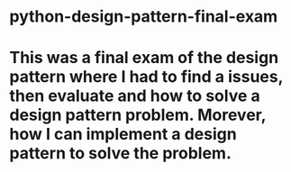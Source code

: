 # python-design-pattern-final-exam

# This was a final exam of the design pattern where I had to find a issues, then evaluate and how to solve a design pattern problem. Morever, how I can implement a design pattern to solve the problem.